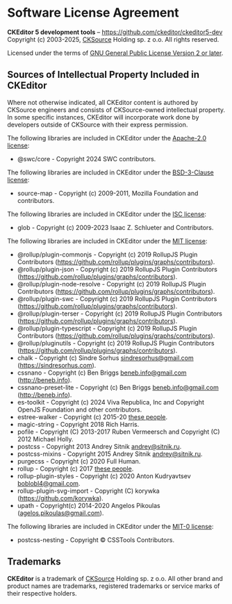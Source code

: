 Software License Agreement
==========================

**CKEditor 5 development tools** – https://github.com/ckeditor/ckeditor5-dev <br>
Copyright (c) 2003-2025, [CKSource](http://cksource.com) Holding sp. z o.o. All rights reserved.

Licensed under the terms of [GNU General Public License Version 2 or later](http://www.gnu.org/licenses/gpl.html).

Sources of Intellectual Property Included in CKEditor
-----------------------------------------------------

Where not otherwise indicated, all CKEditor content is authored by CKSource engineers and consists of CKSource-owned intellectual property. In some specific instances, CKEditor will incorporate work done by developers outside of CKSource with their express permission.

The following libraries are included in CKEditor under the [Apache-2.0 license](https://opensource.org/licenses/Apache-2.0):

* @swc/core - Copyright 2024 SWC contributors.

The following libraries are included in CKEditor under the [BSD-3-Clause license](https://opensource.org/licenses/BSD-3-Clause):

* source-map - Copyright (c) 2009-2011, Mozilla Foundation and contributors.

The following libraries are included in CKEditor under the [ISC license](https://opensource.org/licenses/ISC):

* glob - Copyright (c) 2009-2023 Isaac Z. Schlueter and Contributors.

The following libraries are included in CKEditor under the [MIT license](https://opensource.org/licenses/MIT):

* @rollup/plugin-commonjs - Copyright (c) 2019 RollupJS Plugin Contributors (https://github.com/rollup/plugins/graphs/contributors).
* @rollup/plugin-json - Copyright (c) 2019 RollupJS Plugin Contributors (https://github.com/rollup/plugins/graphs/contributors).
* @rollup/plugin-node-resolve - Copyright (c) 2019 RollupJS Plugin Contributors (https://github.com/rollup/plugins/graphs/contributors).
* @rollup/plugin-swc - Copyright (c) 2019 RollupJS Plugin Contributors (https://github.com/rollup/plugins/graphs/contributors).
* @rollup/plugin-terser - Copyright (c) 2019 RollupJS Plugin Contributors (https://github.com/rollup/plugins/graphs/contributors).
* @rollup/plugin-typescript - Copyright (c) 2019 RollupJS Plugin Contributors (https://github.com/rollup/plugins/graphs/contributors).
* @rollup/pluginutils - Copyright (c) 2019 RollupJS Plugin Contributors (https://github.com/rollup/plugins/graphs/contributors).
* chalk - Copyright (c) Sindre Sorhus <sindresorhus@gmail.com> (https://sindresorhus.com).
* cssnano - Copyright (c) Ben Briggs <beneb.info@gmail.com> (http://beneb.info).
* cssnano-preset-lite - Copyright (c) Ben Briggs <beneb.info@gmail.com> (http://beneb.info).
* es-toolkit - Copyright (c) 2024 Viva Republica, Inc and Copyright OpenJS Foundation and other contributors.
* estree-walker - Copyright (c) 2015-20 [these people](https://github.com/Rich-Harris/estree-walker/graphs/contributors).
* magic-string - Copyright 2018 Rich Harris.
* pofile - Copyright (C) 2013-2017 Ruben Vermeersch and Copyright (C) 2012 Michael Holly.
* postcss - Copyright 2013 Andrey Sitnik <andrey@sitnik.ru>.
* postcss-mixins - Copyright 2015 Andrey Sitnik <andrey@sitnik.ru>.
* purgecss - Copyright (c) 2020 Full Human.
* rollup - Copyright (c) 2017 [these people](https://github.com/rollup/rollup/graphs/contributors).
* rollup-plugin-styles - Copyright (c) 2020 Anton Kudryavtsev <boblobl4@gmail.com>.
* rollup-plugin-svg-import - Copyright (C) korywka (https://github.com/korywka).
* upath - Copyright(c) 2014-2020 Angelos Pikoulas (agelos.pikoulas@gmail.com).

The following libraries are included in CKEditor under the [MIT-0 license](https://opensource.org/licenses/MIT-0):

* postcss-nesting - Copyright © CSSTools Contributors.

Trademarks
----------

**CKEditor** is a trademark of [CKSource](http://cksource.com) Holding sp. z o.o. All other brand and product names are trademarks, registered trademarks or service marks of their respective holders.
